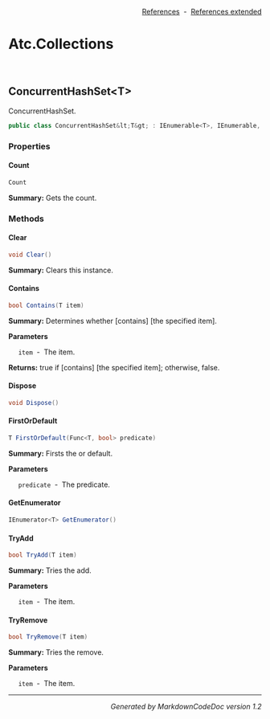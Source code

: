 <div style='text-align: right'>

[References](Index.md)&nbsp;&nbsp;-&nbsp;&nbsp;[References extended](IndexExtended.md)
</div>

# Atc.Collections

<br />


## ConcurrentHashSet&lt;T&gt;
ConcurrentHashSet.


```csharp
public class ConcurrentHashSet&lt;T&gt; : IEnumerable<T>, IEnumerable, IDisposable
```

### Properties


#### Count

```csharp
Count
```
<p><b>Summary:</b> Gets the count.</p>

### Methods


#### Clear

```csharp
void Clear()
```
<p><b>Summary:</b> Clears this instance.</p>

#### Contains

```csharp
bool Contains(T item)
```
<p><b>Summary:</b> Determines whether [contains] [the specified item].</p>

<b>Parameters</b>

&nbsp;&nbsp;&nbsp;&nbsp;&nbsp;`item`&nbsp;&nbsp;-&nbsp;&nbsp;The item.<br />
<p><b>Returns:</b> true if [contains] [the specified item]; otherwise, false.</p>

#### Dispose

```csharp
void Dispose()
```
#### FirstOrDefault

```csharp
T FirstOrDefault(Func<T, bool> predicate)
```
<p><b>Summary:</b> Firsts the or default.</p>

<b>Parameters</b>

&nbsp;&nbsp;&nbsp;&nbsp;&nbsp;`predicate`&nbsp;&nbsp;-&nbsp;&nbsp;The predicate.<br />
#### GetEnumerator

```csharp
IEnumerator<T> GetEnumerator()
```
#### TryAdd

```csharp
bool TryAdd(T item)
```
<p><b>Summary:</b> Tries the add.</p>

<b>Parameters</b>

&nbsp;&nbsp;&nbsp;&nbsp;&nbsp;`item`&nbsp;&nbsp;-&nbsp;&nbsp;The item.<br />
#### TryRemove

```csharp
bool TryRemove(T item)
```
<p><b>Summary:</b> Tries the remove.</p>

<b>Parameters</b>

&nbsp;&nbsp;&nbsp;&nbsp;&nbsp;`item`&nbsp;&nbsp;-&nbsp;&nbsp;The item.<br />
<hr /><div style='text-align: right'><i>Generated by MarkdownCodeDoc version 1.2</i></div>

